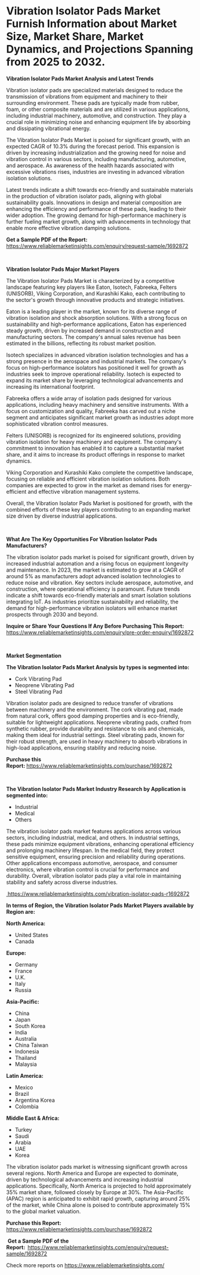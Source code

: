 <p><h1>Vibration Isolator Pads Market Furnish Information about Market Size, Market Share, Market Dynamics, and Projections Spanning from 2025 to 2032.</h1></p><p><strong>Vibration Isolator Pads Market Analysis and Latest Trends</strong></p>
<p><p>Vibration isolator pads are specialized materials designed to reduce the transmission of vibrations from equipment and machinery to their surrounding environment. These pads are typically made from rubber, foam, or other composite materials and are utilized in various applications, including industrial machinery, automotive, and construction. They play a crucial role in minimizing noise and enhancing equipment life by absorbing and dissipating vibrational energy.</p><p>The Vibration Isolator Pads Market is poised for significant growth, with an expected CAGR of 10.3% during the forecast period. This expansion is driven by increasing industrialization and the growing need for noise and vibration control in various sectors, including manufacturing, automotive, and aerospace. As awareness of the health hazards associated with excessive vibrations rises, industries are investing in advanced vibration isolation solutions. </p><p>Latest trends indicate a shift towards eco-friendly and sustainable materials in the production of vibration isolator pads, aligning with global sustainability goals. Innovations in design and material composition are enhancing the efficiency and performance of these pads, leading to their wider adoption. The growing demand for high-performance machinery is further fueling market growth, along with advancements in technology that enable more effective vibration damping solutions.</p></p>
<p><strong>Get a Sample PDF of the Report:&nbsp;</strong> <a href="https://www.reliablemarketinsights.com/enquiry/request-sample/1692872?utm_campaign=1938&utm_medium=2&utm_source=Github&utm_content=ia&utm_term=08012025&utm_id=vibration-isolator-pads">https://www.reliablemarketinsights.com/enquiry/request-sample/1692872</a></p>
<p>&nbsp;</p>
<p><strong>Vibration Isolator Pads Major Market Players</strong></p>
<p><p>The Vibration Isolator Pads Market is characterized by a competitive landscape featuring key players like Eaton, Isotech, Fabreeka, Felters (UNISORB), Viking Corporation, and Kurashiki Kako, each contributing to the sector's growth through innovative products and strategic initiatives.</p><p>Eaton is a leading player in the market, known for its diverse range of vibration isolation and shock absorption solutions. With a strong focus on sustainability and high-performance applications, Eaton has experienced steady growth, driven by increased demand in construction and manufacturing sectors. The company's annual sales revenue has been estimated in the billions, reflecting its robust market position.</p><p>Isotech specializes in advanced vibration isolation technologies and has a strong presence in the aerospace and industrial markets. The company's focus on high-performance isolators has positioned it well for growth as industries seek to improve operational reliability. Isotech is expected to expand its market share by leveraging technological advancements and increasing its international footprint.</p><p>Fabreeka offers a wide array of isolation pads designed for various applications, including heavy machinery and sensitive instruments. With a focus on customization and quality, Fabreeka has carved out a niche segment and anticipates significant market growth as industries adopt more sophisticated vibration control measures.</p><p>Felters (UNISORB) is recognized for its engineered solutions, providing vibration isolation for heavy machinery and equipment. The company's commitment to innovation has enabled it to capture a substantial market share, and it aims to increase its product offerings in response to market dynamics.</p><p>Viking Corporation and Kurashiki Kako complete the competitive landscape, focusing on reliable and efficient vibration isolation solutions. Both companies are expected to grow in the market as demand rises for energy-efficient and effective vibration management systems.</p><p>Overall, the Vibration Isolator Pads Market is positioned for growth, with the combined efforts of these key players contributing to an expanding market size driven by diverse industrial applications.</p></p>
<p>&nbsp;</p>
<p><strong>What Are The Key Opportunities For Vibration Isolator Pads Manufacturers?</strong></p>
<p><p>The vibration isolator pads market is poised for significant growth, driven by increased industrial automation and a rising focus on equipment longevity and maintenance. In 2023, the market is estimated to grow at a CAGR of around 5% as manufacturers adopt advanced isolation technologies to reduce noise and vibration. Key sectors include aerospace, automotive, and construction, where operational efficiency is paramount. Future trends indicate a shift towards eco-friendly materials and smart isolation solutions integrating IoT. As industries prioritize sustainability and reliability, the demand for high-performance vibration isolators will enhance market prospects through 2030 and beyond.</p></p>
<p><strong>Inquire or Share Your Questions If Any Before Purchasing This Report:</strong> <a href="https://www.reliablemarketinsights.com/enquiry/pre-order-enquiry/1692872?utm_campaign=1938&utm_medium=2&utm_source=Github&utm_content=ia&utm_term=08012025&utm_id=vibration-isolator-pads">https://www.reliablemarketinsights.com/enquiry/pre-order-enquiry/1692872</a></p>
<p>&nbsp;</p>
<p><strong>Market Segmentation</strong></p>
<p><strong>The Vibration Isolator Pads Market Analysis by types is segmented into:</strong></p>
<p><ul><li>Cork Vibrating Pad</li><li>Neoprene Vibrating Pad</li><li>Steel Vibrating Pad</li></ul></p>
<p><p>Vibration isolator pads are designed to reduce transfer of vibrations between machinery and the environment. The cork vibrating pad, made from natural cork, offers good damping properties and is eco-friendly, suitable for lightweight applications. Neoprene vibrating pads, crafted from synthetic rubber, provide durability and resistance to oils and chemicals, making them ideal for industrial settings. Steel vibrating pads, known for their robust strength, are used in heavy machinery to absorb vibrations in high-load applications, ensuring stability and reducing noise.</p></p>
<p><strong>Purchase this Report:&nbsp;</strong><a href="https://www.reliablemarketinsights.com/purchase/1692872?utm_campaign=1938&utm_medium=2&utm_source=Github&utm_content=ia&utm_term=08012025&utm_id=vibration-isolator-pads">https://www.reliablemarketinsights.com/purchase/1692872</a></p>
<p>&nbsp;</p>
<p><strong>The Vibration Isolator Pads Market Industry Research by Application is segmented into:</strong></p>
<p><ul><li>Industrial</li><li>Medical</li><li>Others</li></ul></p>
<p><p>The vibration isolator pads market features applications across various sectors, including industrial, medical, and others. In industrial settings, these pads minimize equipment vibrations, enhancing operational efficiency and prolonging machinery lifespan. In the medical field, they protect sensitive equipment, ensuring precision and reliability during operations. Other applications encompass automotive, aerospace, and consumer electronics, where vibration control is crucial for performance and durability. Overall, vibration isolator pads play a vital role in maintaining stability and safety across diverse industries.</p></p>
<p><a href="https://www.reliablemarketinsights.com/vibration-isolator-pads-r1692872?utm_campaign=1938&utm_medium=2&utm_source=Github&utm_content=ia&utm_term=08012025&utm_id=vibration-isolator-pads">&nbsp;https://www.reliablemarketinsights.com/vibration-isolator-pads-r1692872</a></p>
<p><strong>In terms of Region, the Vibration Isolator Pads Market Players available by Region are:</strong></p>
<p>
    <p> <strong> North America: </strong>
        <ul>
            <li>United States</li>
            <li>Canada</li>
        </ul>
        </p> 
    <p> <strong> Europe: </strong>
        <ul>
            <li>Germany</li>
            <li>France</li>
            <li>U.K.</li>
            <li>Italy</li>
            <li>Russia</li>
        </ul>
        </p> 
    <p> <strong> Asia-Pacific: </strong>
        <ul>
            <li>China</li>
            <li>Japan</li>
            <li>South Korea</li>
            <li>India</li>
            <li>Australia</li>
            <li>China Taiwan</li>
            <li>Indonesia</li>
            <li>Thailand</li>
            <li>Malaysia</li>
        </ul>
        </p> 
    <p> <strong> Latin America: </strong>
        <ul>
            <li>Mexico</li>
            <li>Brazil</li>
            <li>Argentina Korea</li>
            <li>Colombia</li>
        </ul>
        </p> 
    <p> <strong> Middle East & Africa: </strong>
        <ul>
            <li>Turkey</li>
            <li>Saudi</li>
            <li>Arabia</li>
            <li>UAE</li>
            <li>Korea</li>
        </ul>
    </p>
    </p>
<p><p>The vibration isolator pads market is witnessing significant growth across several regions. North America and Europe are expected to dominate, driven by technological advancements and increasing industrial applications. Specifically, North America is projected to hold approximately 35% market share, followed closely by Europe at 30%. The Asia-Pacific (APAC) region is anticipated to exhibit rapid growth, capturing around 25% of the market, while China alone is poised to contribute approximately 15% to the global market valuation.</p></p>
<p><strong>Purchase this Report: </strong><a href="https://www.reliablemarketinsights.com/purchase/1692872?utm_campaign=1938&utm_medium=2&utm_source=Github&utm_content=ia&utm_term=08012025&utm_id=vibration-isolator-pads">https://www.reliablemarketinsights.com/purchase/1692872</a></p>
<p>&nbsp;<strong>Get a Sample PDF of the Report:&nbsp;&nbsp;</strong><a href="https://www.reliablemarketinsights.com/enquiry/request-sample/1692872?utm_campaign=1938&utm_medium=2&utm_source=Github&utm_content=ia&utm_term=08012025&utm_id=vibration-isolator-pads">https://www.reliablemarketinsights.com/enquiry/request-sample/1692872</a></p>
<p><strong></strong></p>
<p>Check more reports on <a href="https://www.reliablemarketinsights.com/?utm_campaign=1938&utm_medium=2&utm_source=Github&utm_content=ia&utm_term=08012025&utm_id=vibration-isolator-pads">https://www.reliablemarketinsights.com/</a></p>